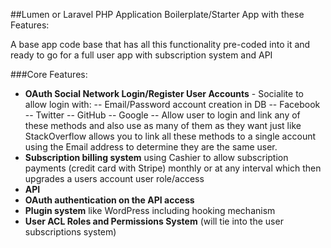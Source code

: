 ##Lumen or Laravel PHP Application Boilerplate/Starter App with these Features:

A base app code base that has all this functionality pre-coded into it and ready to go for a full user app with subscription system and API

###Core Features:
- **OAuth Social Network Login/Register User Accounts** - Socialite to allow login with:
-- Email/Password account creation in DB
-- Facebook
-- Twitter
-- GitHub
-- Google
-- Allow user to login and link any of these methods and also use as many of them as they want just like StackOverflow allows you to link all these methods to a single account using the Email address to determine they are the same user.
- **Subscription billing system** using Cashier to allow subscription payments (credit card with Stripe) monthly or at any interval which then upgrades a users account user role/access
- **API**
- **OAuth authentication on the API access**
- **Plugin system** like WordPress including hooking mechanism
- **User ACL Roles and Permissions System** (will tie into the user subscriptions system)

